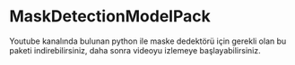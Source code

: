 # MaskDetectionModelPack
Youtube kanalında bulunan python ile maske dedektörü için gerekli olan bu paketi indirebilirsiniz, daha sonra videoyu izlemeye başlayabilirsiniz.

